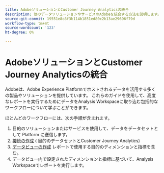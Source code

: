 ```yaml
---
title: AdobeソリューションとCustomer Journey Analyticsの統合
description: 他のデータソリューションやサービスのAdobeを統合する方法を説明します。
source-git-commit: 19551e8c8f3b114b1851ed80c2b13ae29696f79d
workflow-type: tm+mt
source-wordcount: '123'
ht-degree: 0%

---
```



# AdobeソリューションとCustomer Journey Analyticsの統合

Adobeは、Adobe Experience Platformでホストされるデータを活用する多くの製品やソリューションを提供しています。 これらのガイドを使用して、高度なレポートを実行するためにデータをAnalysis Workspaceに取り込む包括的なワークフローについて学ぶことができます。

ほとんどのワークフローには、次の手順が含まれます。

1. 目的のソリューションまたはサービスを使用して、データをデータセットとして Platform に送信します。
2. [接続の作成](/help/connections/create-connection.md) ( 目的のデータセットとCustomer Journey Analytics)
3. [データビューの作成](/help/data-views/create-dataview.md) レポートで使用する目的のディメンションと指標を含む。
4. データビュー内で設定されたディメンションと指標に基づいて、Analysis Workspaceでレポートを実行します。
